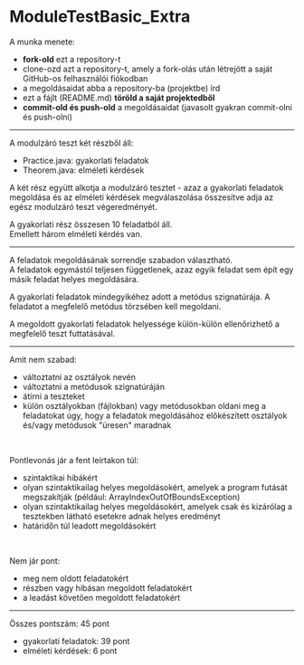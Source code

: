 # ModuleTestBasic_Extra

A munka menete:<br>
- <b>fork-old</b> ezt a repository-t
- clone-ozd azt a repository-t, amely a fork-olás után létrejött a saját GitHub-os felhasználói fiókodban
- a megoldásaidat abba a repository-ba (projektbe) írd
- ezt a fájlt (README.md) <b>töröld a saját projektedből</b>
- <b>commit-old és push-old</b> a megoldásaidat (javasolt gyakran commit-olni és push-olni)

---

A modulzáró teszt két részből áll:
- Practice.java: gyakorlati feladatok
- Theorem.java: elméleti kérdések

A két rész együtt alkotja a modulzáró tesztet - azaz a gyakorlati feladatok megoldása és az elméleti kérdések megválaszolása összesítve adja az egész modulzáró teszt végeredményét.

A gyakorlati rész összesen 10 feladatból áll.<br>
Emellett három elméleti kérdés van.

---

A feladatok megoldásának sorrendje szabadon választható.<br>
A feladatok egymástól teljesen függetlenek, azaz egyik feladat sem épít egy másik feladat helyes megoldására.

A gyakorlati feladatok mindegyikéhez adott a metódus szignatúrája. A feladatot a megfelelő metódus törzsében kell megoldani.

A megoldott gyakorlati feladatok helyessége külön-külön ellenőrizhető a megfelelő teszt futtatásával.

---

Amit nem szabad:
- változtatni az osztályok nevén
- változtatni a metódusok szignatúráján
- átírni a teszteket
- külön osztályokban (fájlokban) vagy metódusokban oldani meg a feladatokat úgy, hogy a feladatok megoldásához előkészített osztályok és/vagy metódusok "üresen" maradnak
<br>

Pontlevonás jár a fent leírtakon túl:
- szintaktikai hibákért
- olyan szintaktikailag helyes megoldásokért, amelyek a program futását megszakítják (például: ArrayIndexOutOfBoundsException)
- olyan szintaktikailag helyes megoldásokért, amelyek csak és kizárólag a tesztekben látható esetekre adnak helyes eredményt
- határidőn túl leadott megoldásokért
<br>

Nem jár pont:
- meg nem oldott feladatokért
- részben vagy hibásan megoldott feladatokért
- a leadást követően megoldott feladatokért

---

Összes pontszám: 45 pont
- gyakorlati feladatok: 39 pont
- elméleti kérdések: 6 pont
